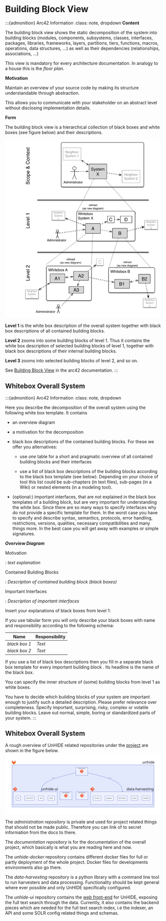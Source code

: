 # Building Block View

:::{admonition} Arc42 Information
:class: note, dropdown
**Content**

The building block view shows the static decomposition of the system
into building blocks (modules, components, subsystems, classes,
interfaces, packages, libraries, frameworks, layers, partitions, tiers,
functions, macros, operations, data structures, ...) as well as their
dependencies (relationships, associations, ...)

This view is mandatory for every architecture documentation. In analogy
to a house this is the *floor plan*.

**Motivation**

Maintain an overview of your source code by making its structure
understandable through abstraction.

This allows you to communicate with your stakeholder on an abstract
level without disclosing implementation details.

**Form**

The building block view is a hierarchical collection of black boxes and
white boxes (see figure below) and their descriptions.

![Hierarchy of building blocks](images/05_building_blocks-EN.png)

**Level 1** is the white box description of the overall system together
with black box descriptions of all contained building blocks.

**Level 2** zooms into some building blocks of level 1. Thus it contains
the white box description of selected building blocks of level 1,
together with black box descriptions of their internal building blocks.

**Level 3** zooms into selected building blocks of level 2, and so on.

See [Building Block View](https://docs.arc42.org/section-5/) in the
arc42 documentation.
:::

## Whitebox Overall System

:::{admonition} Arc42 Information
:class: note, dropdown

Here you describe the decomposition of the overall system using the
following white box template. It contains

-   an overview diagram

-   a motivation for the decomposition

-   black box descriptions of the contained building blocks. For these
    we offer you alternatives:

    -   use *one* table for a short and pragmatic overview of all
        contained building blocks and their interfaces

    -   use a list of black box descriptions of the building blocks
        according to the black box template (see below). Depending on
        your choice of tool this list could be sub-chapters (in text
        files), sub-pages (in a Wiki) or nested elements (in a modeling
        tool).

-   (optional:) important interfaces, that are not explained in the
    black box templates of a building block, but are very important for
    understanding the white box. Since there are so many ways to specify
    interfaces why do not provide a specific template for them. In the
    worst case you have to specify and describe syntax, semantics,
    protocols, error handling, restrictions, versions, qualities,
    necessary compatibilities and many things more. In the best case you
    will get away with examples or simple signatures.

***Overview Diagram***

Motivation

:   *text explanation*

Contained Building Blocks

:   *Description of contained building block (black boxes)*

Important Interfaces

:   *Description of important interfaces*

Insert your explanations of black boxes from level 1:

If you use tabular form you will only describe your black boxes with
name and responsibility according to the following schema:

| **Name**              | **Responsibility**                         |
| --------------------- | ------------------------------------------ |
| *black box 1*         |  *Text*                                    |
| *black box 2*         |  *Text*                                    |

If you use a list of black box descriptions then you fill in a separate
black box template for every important building block . Its headline is
the name of the black box.

You can specify the inner structure of (some) building blocks from
level 1 as white boxes.

You have to decide which building blocks of your system are important
enough to justify such a detailed description. Please prefer relevance
over completeness. Specify important, surprising, risky, complex or
volatile building blocks. Leave out normal, simple, boring or
standardized parts of your system.
:::
## Whitebox Overall System

A rough overview of UnHIDE related repositories under the [project](https://codebase.helmholtz.cloud/hmc/hmc-public/unhide)
are shown in the figure below.
![repository_overview](../../diagrams/unhide_overview_repositories.svg)

The *administration repository* is private and used for project related things that should not be made
public. Therefore you can link of to secret information from the docs to there.

The *documentation repository* is for the documentation of the overall project, which basically is
what you are reading here and now.

The *unhide-docker* repository contains different docker files for full or partly deployment of the 
whole project. Docker files for developments environments also go there.

The *data-harvesting* repository is a python library with a command line tool to run harvesters and
data processing. Functionality should be kept general where ever possible and only UnHIDE 
specifically configured.

The *unhide-ui* repository contains the [web front-end](https://search.unhide.helmholtz-metadaten.de) for UnHIDE, 
exposing the full text search through the data.
Currently, it also contains the backend pieces which are needed for the full text search index, i.e 
the indexer, an API and some SOLR config related things and schemas.